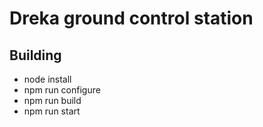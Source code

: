 # Dreka ground control station

## Building
- node install
- npm run configure
- npm run build
- npm run start
